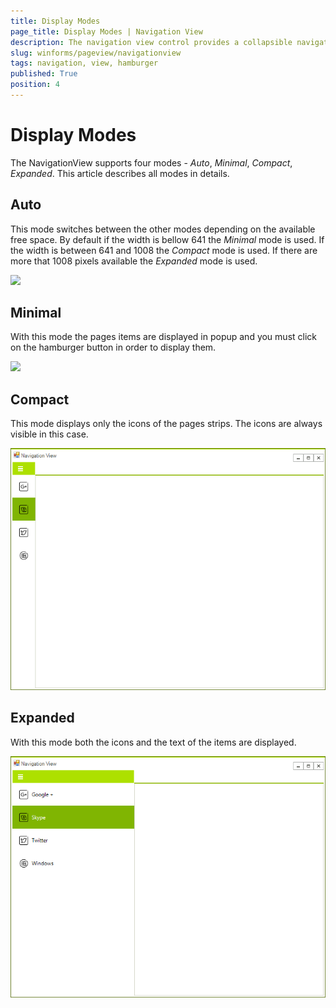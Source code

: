 ```yaml
---
title: Display Modes
page_title: Display Modes | Navigation View
description: The navigation view control provides a collapsible navigation pane that helps implement the hamburger menu pattern and automatically adapts the pane's display mode to different control sizes.
slug: winforms/pageview/navigationview
tags: navigation, view, hamburger
published: True
position: 4
---
```


# Display Modes

The NavigationView supports four modes - *Auto*, *Minimal*, *Compact*, *Expanded*. This article describes all modes in details.

## Auto 

This mode switches between the other modes depending on the available free space. By default if the width is bellow 641 the *Minimal* mode is used. If the width is between  641 and 1008 the *Compact* mode is used. If there are more that 1008 pixels available the *Expanded* mode is used. 

![](images/pageview-navigation-view-display-modes001.png)

## Minimal

With this mode the pages items are displayed in popup and you must click on the hamburger button in order to display them.

![](images/pageview-navigation-view-display-modes002.png)

## Compact

This mode displays only the icons of the pages strips. The icons are always visible in this case. 

![](images/pageview-navigation-view-display-modes003.png)

## Expanded

With this mode both the icons and the text of the items are displayed.

![](images/pageview-navigation-view-display-modes004.png)